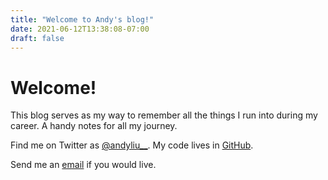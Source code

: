 ```yaml
---
title: "Welcome to Andy's blog!"
date: 2021-06-12T13:38:08-07:00
draft: false
---
```


# Welcome!

This blog serves as my way to remember all the things I run into during my
career. A handy notes for all my journey.

Find me on Twitter as [@andyliu__]. My code lives in [GitHub].

Send me an [email] if you would live.

[@andyliu__]: https://twitter.com/andyliu__
[GitHub]: https://github.com/mingchia-andy-liu
[email]: mailto:hello@aliu.dev
